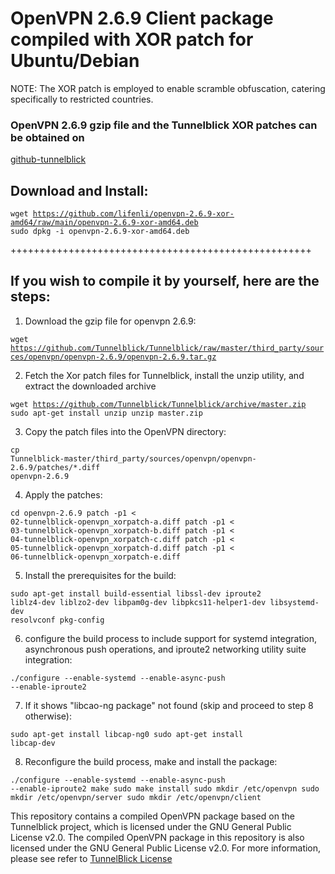 <h1>OpenVPN 2.6.9 Client package compiled with XOR patch for Ubuntu/Debian </h1>
NOTE: The XOR patch is employed to enable scramble obfuscation, catering specifically to restricted countries.


<h3>OpenVPN 2.6.9 gzip file and the Tunnelblick XOR patches can be obtained on</h3>
<a href="https://github.com/Tunnelblick/Tunnelblick/tree/master/third_party/sources/openvpn/openvpn-2.6.9">github-tunnelblick</a>

<h2>Download and Install:</h2>

<code>wget https://github.com/lifenli/openvpn-2.6.9-xor-amd64/raw/main/openvpn-2.6.9-xor-amd64.deb
sudo dpkg -i openvpn-2.6.9-xor-amd64.deb</code>


++++++++++++++++++++++++++++++++++++++++++++++++++++

<h2>If you wish to compile it by yourself, here are the steps:</h2>
<div>
  
1. Download the gzip file for openvpn 2.6.9:

  <code>wget https://github.com/Tunnelblick/Tunnelblick/raw/master/third_party/sources/openvpn/openvpn-2.6.9/openvpn-2.6.9.tar.gz </code>

2. Fetch the Xor patch files for Tunnelblick, install the unzip utility, and extract the downloaded archive

<code>wget https://github.com/Tunnelblick/Tunnelblick/archive/master.zip
sudo apt-get install unzip
unzip master.zip</code>

3. Copy the patch files into the OpenVPN directory:

<code>cp Tunnelblick-master/third_party/sources/openvpn/openvpn-2.6.9/patches/*.diff openvpn-2.6.9 </code>

4. Apply the patches:

<code>cd openvpn-2.6.9
patch -p1 < 02-tunnelblick-openvpn_xorpatch-a.diff
patch -p1 < 03-tunnelblick-openvpn_xorpatch-b.diff
patch -p1 < 04-tunnelblick-openvpn_xorpatch-c.diff
patch -p1 < 05-tunnelblick-openvpn_xorpatch-d.diff
patch -p1 < 06-tunnelblick-openvpn_xorpatch-e.diff</code>

5. Install the prerequisites for the build:

<code>sudo apt-get install build-essential libssl-dev iproute2 liblz4-dev liblzo2-dev libpam0g-dev libpkcs11-helper1-dev libsystemd-dev resolvconf pkg-config</code>

6. configure the build process to include support for systemd integration, asynchronous push operations, and iproute2 networking utility suite integration:

<code>./configure --enable-systemd --enable-async-push --enable-iproute2</code>

7. If it shows "libcao-ng package" not found (skip and proceed to step 8 otherwise):

<code>sudo apt-get install libcap-ng0
sudo apt-get install libcap-dev</code>

8. Reconfigure the build process, make and install the package:

<code>./configure --enable-systemd --enable-async-push --enable-iproute2
make
sudo make install
sudo mkdir /etc/openvpn
sudo mkdir /etc/openvpn/server
sudo mkdir /etc/openvpn/client</code>
</div>

This repository contains a compiled OpenVPN package based on the Tunnelblick project, which is licensed under the GNU General Public License v2.0.
The compiled OpenVPN package in this repository is also licensed under the GNU General Public License v2.0.
For more information, please see refer to <a href="https://github.com/Tunnelblick/Tunnelblick/blob/master/COPYING">TunnelBlick License</a>
